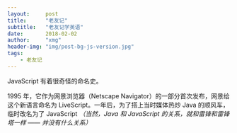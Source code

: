 ```yaml
---
layout:     post
title:      "老友记"
subtitle:   "老友记学英语"
date:       2018-02-02
author:     "xmg"
header-img: "img/post-bg-js-version.jpg"
tags:
    - 老友记
---
```



JavaScript 有着很奇怪的命名史。

1995 年，它作为网景浏览器（Netscape Navigator）的一部分首次发布，网景给这个新语言命名为 LiveScript。一年后，为了搭上当时媒体热炒 Java 的顺风车，临时改名为了 JavaScript *（当然，Java 和 JavaScript 的关系，就和雷锋和雷锋塔一样 —— 并没有什么关系）*